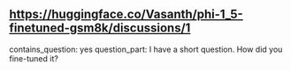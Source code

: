 ## https://huggingface.co/Vasanth/phi-1_5-finetuned-gsm8k/discussions/1

contains_question: yes
question_part: I have a short question. How did you fine-tuned it?